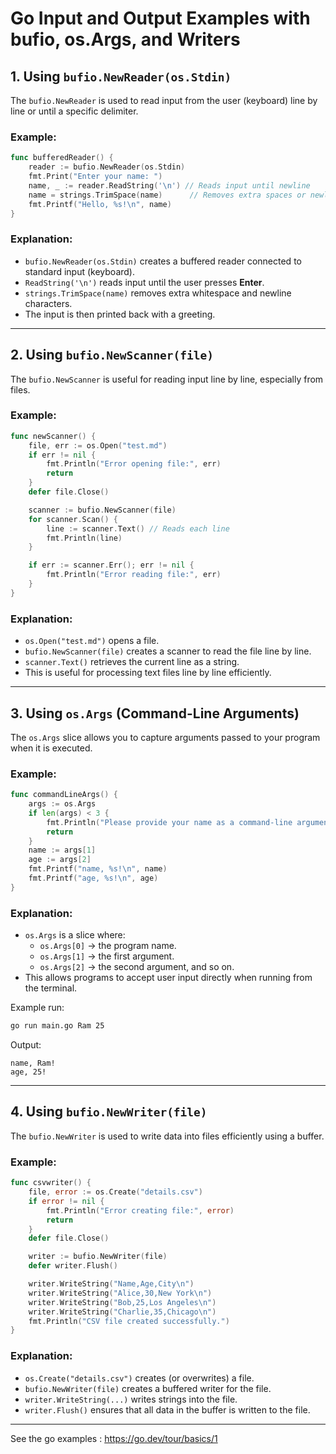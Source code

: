 # Go Input and Output Examples with bufio, os.Args, and Writers


## 1. Using `bufio.NewReader(os.Stdin)`

The `bufio.NewReader` is used to read input from the user (keyboard) line by line or until a specific delimiter.

### Example:
```go
func bufferedReader() {
    reader := bufio.NewReader(os.Stdin)
    fmt.Print("Enter your name: ")
    name, _ := reader.ReadString('\n') // Reads input until newline
    name = strings.TrimSpace(name)      // Removes extra spaces or newline
    fmt.Printf("Hello, %s!\n", name)
}
```

### Explanation:
- `bufio.NewReader(os.Stdin)` creates a buffered reader connected to standard input (keyboard).
- `ReadString('\n')` reads input until the user presses **Enter**.
- `strings.TrimSpace(name)` removes extra whitespace and newline characters.
- The input is then printed back with a greeting.

---

## 2. Using `bufio.NewScanner(file)`

The `bufio.NewScanner` is useful for reading input line by line, especially from files.

### Example:
```go
func newScanner() {
    file, err := os.Open("test.md")
    if err != nil {
        fmt.Println("Error opening file:", err)
        return
    }
    defer file.Close()

    scanner := bufio.NewScanner(file)
    for scanner.Scan() {
        line := scanner.Text() // Reads each line
        fmt.Println(line)
    }

    if err := scanner.Err(); err != nil {
        fmt.Println("Error reading file:", err)
    }
}
```

### Explanation:
- `os.Open("test.md")` opens a file.
- `bufio.NewScanner(file)` creates a scanner to read the file line by line.
- `scanner.Text()` retrieves the current line as a string.
- This is useful for processing text files line by line efficiently.

---

## 3. Using `os.Args` (Command-Line Arguments)

The `os.Args` slice allows you to capture arguments passed to your program when it is executed.

### Example:
```go
func commandLineArgs() {
    args := os.Args
    if len(args) < 3 {
        fmt.Println("Please provide your name as a command-line argument.")
        return
    }
    name := args[1]
    age := args[2]
    fmt.Printf("name, %s!\n", name)
    fmt.Printf("age, %s!\n", age)
}
```

### Explanation:
- `os.Args` is a slice where:
  - `os.Args[0]` → the program name.
  - `os.Args[1]` → the first argument.
  - `os.Args[2]` → the second argument, and so on.
- This allows programs to accept user input directly when running from the terminal.

Example run:
```bash
go run main.go Ram 25
```
Output:
```
name, Ram!
age, 25!
```

---

## 4. Using `bufio.NewWriter(file)`

The `bufio.NewWriter` is used to write data into files efficiently using a buffer.

### Example:
```go
func csvwriter() {
    file, error := os.Create("details.csv")
    if error != nil {
        fmt.Println("Error creating file:", error)
        return
    }
    defer file.Close()

    writer := bufio.NewWriter(file)
    defer writer.Flush()

    writer.WriteString("Name,Age,City\n")
    writer.WriteString("Alice,30,New York\n")
    writer.WriteString("Bob,25,Los Angeles\n")
    writer.WriteString("Charlie,35,Chicago\n")
    fmt.Println("CSV file created successfully.")
}
```

### Explanation:
- `os.Create("details.csv")` creates (or overwrites) a file.
- `bufio.NewWriter(file)` creates a buffered writer for the file.
- `writer.WriteString(...)` writes strings into the file.
- `writer.Flush()` ensures that all data in the buffer is written to the file.

---

See the go examples : https://go.dev/tour/basics/1
